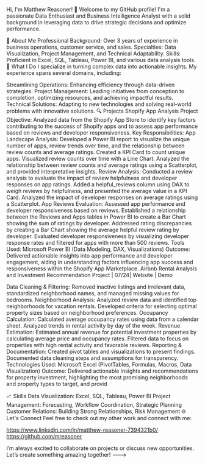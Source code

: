 


Hi, I'm Matthew Reasoner! 👋
Welcome to my GitHub profile! I'm a passionate Data Enthusiast and Business Intelligence Analyst with a solid background in leveraging data to drive strategic decisions and optimize performance.

🌟 About Me
Professional Background: Over 3 years of experience in business operations, customer service, and sales.
Specialties: Data Visualization, Project Management, and Technical Adaptability.
Skills: Proficient in Excel, SQL, Tableau, Power BI, and various data analysis tools.
🚀 What I Do
I specialize in turning complex data into actionable insights. My experience spans several domains, including:

Streamlining Operations: Enhancing efficiency through data-driven strategies.
Project Management: Leading initiatives from conception to completion, optimizing resources, and achieving impactful results.
Technical Solutions: Adapting to new technologies and solving real-world problems with innovative solutions.
🔍 Projects
Shopify App Analysis Project
Objective: Analyzed data from the Shopify App Store to identify key factors contributing to the success of Shopify apps and to assess app performance based on reviews and developer responsiveness.
Key Responsibilities:
App Landscape Analysis: Developed a Power BI report to visualize the unique number of apps, review trends over time, and the relationship between review counts and average ratings.
Created a KPI Card to count unique apps.
Visualized review counts over time with a Line Chart.
Analyzed the relationship between review counts and average ratings using a Scatterplot, and provided interpretative insights.
Review Analysis: Conducted a review analysis to evaluate the impact of review helpfulness and developer responses on app ratings.
Added a helpful_reviews column using DAX to weigh reviews by helpfulness, and presented the average value in a KPI Card.
Analyzed the impact of developer responses on average ratings using a Scatterplot.
App Reviews Evaluation: Assessed app performance and developer responsiveness based on reviews.
Established a relationship between the Reviews and Apps tables in Power BI to create a Bar Chart showing the sum of ratings by developer.
Addressed rating discrepancies by creating a Bar Chart showing the average helpful review rating by developer.
Evaluated developer responsiveness by visualizing developer response rates and filtered for apps with more than 500 reviews.
Tools Used: Microsoft Power BI (Data Modeling, DAX, Visualizations)
Outcome: Delivered actionable insights into app performance and developer engagement, aiding in understanding factors influencing app success and responsiveness within the Shopify App Marketplace.
Airbnb Rental Analysis and Investment Recommendation Project | 07/24| Website | Demo 

Data Cleaning & Filtering: Removed inactive listings and irrelevant data, standardized neighborhood names, and managed missing values for bedrooms.
Neighborhood Analysis: Analyzed review data and identified top neighborhoods for vacation rentals. Developed criteria for selecting optimal property sizes based on neighborhood preferences.
Occupancy Calculation: Calculated average occupancy rates using data from a calendar sheet. Analyzed trends in rental activity by day of the week.
Revenue Estimation: Estimated annual revenue for potential investment properties by calculating average price and occupancy rates. Filtered data to focus on properties with high rental activity and favorable reviews.
Reporting & Documentation: Created pivot tables and visualizations to present findings. Documented data cleaning steps and assumptions for transparency.
Technologies Used: Microsoft Excel (PivotTables, Formulas, Macros, Data Visualization)
Outcome: Delivered actionable insights and recommendations for property investment, highlighting the most promising neighborhoods and property types to target, and provid




📈 Skills
Data Visualization: Excel, SQL, Tableau, Power BI
Project Management: Forecasting, Workflow Coordination, Strategic Planning
Customer Relations: Building Strong Relationships, Risk Management
🌐 Let's Connect
Feel free to check out my other work and connect with me:

https://www.linkedin.com/in/matthew-reasoner-7394321b0/
https://github.com/mreasoner 

I’m always excited to collaborate on projects or discuss new opportunities. Let’s create something amazing together!
--->
